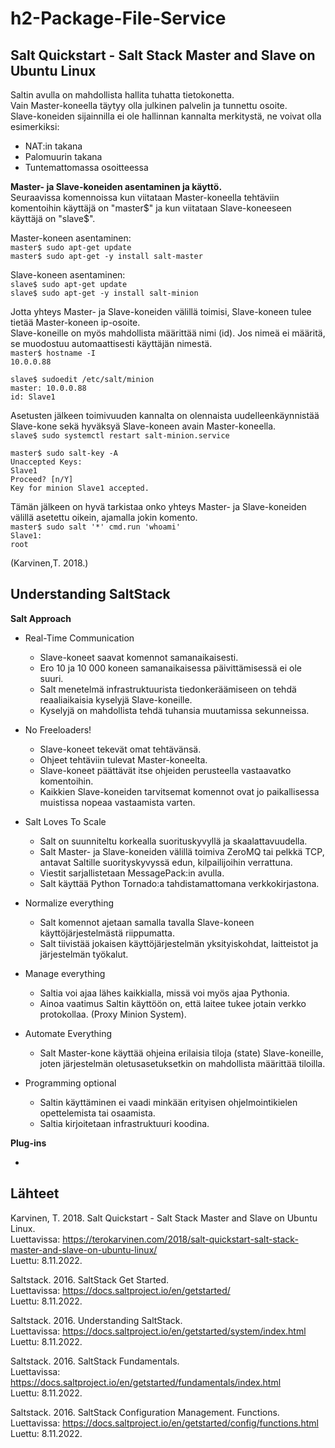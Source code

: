 # h2-Package-File-Service

## Salt Quickstart - Salt Stack Master and Slave on Ubuntu Linux

Saltin avulla on mahdollista hallita tuhatta tietokonetta.</br>
Vain Master-koneella täytyy olla julkinen palvelin ja tunnettu osoite.</br>
Slave-koneiden sijainnilla ei ole hallinnan kannalta merkitystä, ne voivat olla esimerkiksi:
* NAT:in takana
* Palomuurin takana
* Tuntemattomassa osoitteessa

__Master- ja Slave-koneiden asentaminen ja käyttö.__</br>
Seuraavissa komennoissa kun viitataan Master-koneella tehtäviin komentoihin käyttäjä on "master$" ja kun viitataan Slave-koneeseen käyttäjä on "slave$".</br>

Master-koneen asentaminen:</br>
`master$ sudo apt-get update`</br>
`master$ sudo apt-get -y install salt-master`</br>

Slave-koneen asentaminen:</br>
`slave$ sudo apt-get update`</br>
`slave$ sudo apt-get -y install salt-minion`</br>

Jotta yhteys Master- ja Slave-koneiden välillä toimisi, Slave-koneen tulee tietää Master-koneen ip-osoite.</br>
Slave-koneille on myös mahdollista määrittää nimi (id). Jos nimeä ei määritä, se muodostuu automaattisesti käyttäjän nimestä.</br>
`master$ hostname -I`</br>
`10.0.0.88`</br>

`slave$ sudoedit /etc/salt/minion`</br>
`master: 10.0.0.88`</br>
`id: Slave1`</br>

Asetusten jälkeen toimivuuden kannalta on olennaista uudelleenkäynnistää Slave-kone sekä hyväksyä Slave-koneen avain Master-koneella.</br>
`slave$ sudo systemctl restart salt-minion.service`</br>

`master$ sudo salt-key -A`</br>
`Unaccepted Keys:`</br>
`Slave1`</br>
`Proceed? [n/Y]`</br>
`Key for minion Slave1 accepted.`</br>

Tämän jälkeen on hyvä tarkistaa onko yhteys Master- ja Slave-koneiden välillä asetettu oikein, ajamalla jokin komento.</br>
`master$ sudo salt '*' cmd.run 'whoami'`</br>
`Slave1:`</br>
`root`</br>

(Karvinen,T. 2018.)

## Understanding SaltStack

__Salt Approach__

* Real-Time Communication
  * Slave-koneet saavat komennot samanaikaisesti.
  * Ero 10 ja 10 000 koneen samanaikaisessa päivittämisessä ei ole suuri.
  * Salt menetelmä infrastruktuurista tiedonkeräämiseen on tehdä reaaliaikaisia kyselyjä Slave-koneille.
  * Kyselyjä on mahdollista tehdä tuhansia muutamissa sekunneissa.

* No Freeloaders!
  * Slave-koneet tekevät omat tehtävänsä.
  * Ohjeet tehtäviin tulevat Master-koneelta.
  * Slave-koneet päättävät itse ohjeiden perusteella vastaavatko komentoihin.
  * Kaikkien Slave-koneiden tarvitsemat komennot ovat jo paikallisessa muistissa nopeaa vastaamista varten.

* Salt Loves To Scale
  * Salt on suunniteltu korkealla suorituskyvyllä ja skaalattavuudella.
  * Salt Master- ja Slave-koneiden välillä toimiva ZeroMQ tai pelkkä TCP, antavat Saltille suorityskyvyssä edun, kilpailijoihin verrattuna.
  * Viestit sarjallistetaan MessagePack:in avulla.
  * Salt käyttää Python Tornado:a tahdistamattomana verkkokirjastona.

* Normalize everything
  * Salt komennot ajetaan samalla tavalla Slave-koneen käyttöjärjestelmästä riippumatta.
  * Salt tiivistää jokaisen käyttöjärjestelmän yksityiskohdat, laitteistot ja järjestelmän työkalut.

* Manage everything
  * Saltia voi ajaa lähes kaikkialla, missä voi myös ajaa Pythonia.
  * Ainoa vaatimus Saltin käyttöön on, että laitee tukee jotain verkko protokollaa. (Proxy Minion System).

* Automate Everything
  * Salt Master-kone käyttää ohjeina erilaisia tiloja (state) Slave-koneille, joten järjestelmän oletusasetuksetkin on mahdollista määrittää tiloilla.

* Programming optional
  * Saltin käyttäminen ei vaadi minkään erityisen ohjelmointikielen opettelemista tai osaamista.
  * Saltia kirjoitetaan infrastruktuuri koodina.

__Plug-ins__

* 









## Lähteet

Karvinen, T. 2018. Salt Quickstart - Salt Stack Master and Slave on Ubuntu Linux. </br>
Luettavissa: https://terokarvinen.com/2018/salt-quickstart-salt-stack-master-and-slave-on-ubuntu-linux/ </br>
Luettu: 8.11.2022.

Saltstack. 2016. SaltStack Get Started. </br>
Luettavissa: https://docs.saltproject.io/en/getstarted/ </br>
Luettu: 8.11.2022.

Saltstack. 2016. Understanding SaltStack. </br>
Luettavissa: https://docs.saltproject.io/en/getstarted/system/index.html </br>
Luettu: 8.11.2022.

Saltstack. 2016. SaltStack Fundamentals. </br>
Luettavissa: https://docs.saltproject.io/en/getstarted/fundamentals/index.html </br>
Luettu: 8.11.2022.

Saltstack. 2016. SaltStack Configuration Management. Functions. </br>
Luettavissa: https://docs.saltproject.io/en/getstarted/config/functions.html </br>
Luettu: 8.11.2022.

